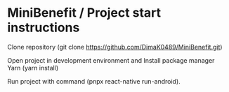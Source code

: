 # MiniBenefit /  Project start instructions

Clone repository (git clone https://github.com/DimaK0489/MiniBenefit.git)

Open project in development environment and Install package manager Yarn (yarn install)

Run project with command (pnpx react-native run-android). 
